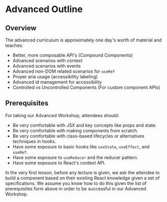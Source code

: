 # Advanced Outline

## Overview

The advanced curriculum is approximately one day's worth of material and teaches:

- Better, more composable API's (Compound Components)
- Advanced scenarios with context
- Advanced scenarios with events
- Advanced non-DOM related scenarios for `useRef`
- Proper aria usage (accessibility labeling)
- Advanced id management for accessibility
- Controlled vs Uncontrolled Components (For custom component APIs)

## Prerequisites

For taking our Advanced Workshop, attendees should:

- Be very comfortable with JSX and key concepts like props and state.
- Be very comfortable with making components from scratch.
- Be very comfortable with class-based lifecycles or alternatives techniques in hooks.
- Have some exposure to basic hooks like `useState`, `useEffect`, and `useRef`.
- Have some exposure to `useReducer` and the reducer pattern.
- Have some exposure to React's context API.

In the very first lesson, before any lecture is given, we ask the attendee to build a component based on their existing React knowledge given a set of specifications. We assume you know how to do this given the list of prerequisites form above in order to be successful in our Advanced Workshop.
